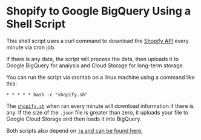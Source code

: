 # Shopify to Google BigQuery Using a Shell Script

This shell script uses a curl command to download the
[Shopify API](https://help.shopify.com/api/reference/order) every minute via
cron job.

If there is any data, the script will process the data, then uploads it to
Google BigQuery for analysis and Cloud Storage for long-term storage.

You can run the script via crontab on a linux machine using a command like this:

`* * * * * bash -c "shopify.sh"`

The [`shopify.sh`](shopify.sh) when ran every minute will download information
if there is any. If the size of the `.json` file is greater than zero, it uploads
your file to Google Cloud Storage and then loads it into BigQuery.

Both scripts also depend on
[`jq` and can be found here.](https://stedolan.github.io/jq/)
